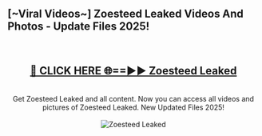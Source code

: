<h2>[~Viral Videos~] Zoesteed Leaked Videos And Photos - Update Files 2025!</h2>
<br>
<div align="center">
<h2><a href="https://top-ai-tools.click/QrbHav" rel="nofollow">🔴 CLICK HERE 🌐==►► Zoesteed Leaked</a></h2>
<br>
Get Zoesteed Leaked and all content. Now you can access all videos and pictures of Zoesteed Leaked. New Updated Files 2025!
<br>
<br>
<a href="https://top-ai-tools.click/QrbHav" rel="nofollow" data-target="animated-image.originalLink"><img src="https://i.ibb.co.com/WyWwxjT/player-gif2.gif" alt="Zoesteed Leaked" style="max-width: 100%; display: inline-block;" data-target="animated-image.originalImage"></a>
</div>
<br>